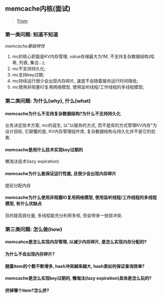 ## memcache内核(面试)

> [From](https://mp.weixin.qq.com/s/zh9fq_e2BgdIeR8RKtY6Sg)


### 第一类问题: 知道不知道

*memcache基础特性*

1. mc的核心职能是KV内存管理, value存储最大为1M, 不支持复杂数据结构(哈希, 列表, 集合...);
2. mc不支持持久化;
3. mc支持key过期;
4. mc持续运行很少会出现内存碎片, 速度不会随着服务运行时间降低;
5. mc使用非阻塞IO复用网络模型, 使用监听线程/工作线程的多线程模型;

### 第二类问题: 为什么(why), 什么(what)

#### memcache为什么不支持复杂数据结构?为什么不支持持久化

业务决定技术方案, mc的诞生, 以"以服务的方式, 而不是库的方式管理KV内存"为设计目标, 它颠覆的是, KV内存管理组件库, 复杂数据结构与持久化并不是它的初衷.

#### memcache是用什么技术实现key过期的

懒淘汰技术(lazy expiration)

#### memcache为什么能保证运行性能, 且很少会出现内存碎片

提前分配内存

#### memcache为什么使用非阻塞IO复用网络模型, 使用监听线程/工作线程的多线程模型, 有什么优缺点

目的提高吞吐量, 多线程能充分利用多核, 但会带来一些锁冲突.

### 第三类问题: 怎么做(how)

#### memcahce是怎么实现内存管理, 以减少内存碎片, 是怎么实现内存分配的?

#### 为什么不会出现内存碎片?

#### 随着item的个数不断增多, hash冲突越来越大, hash表如何保证查询效率?

#### memcache是怎么实现key过期的, 懒淘汰(lazy expiration)具体是怎么玩的?

#### 挤掉哪个item?怎么挤?

